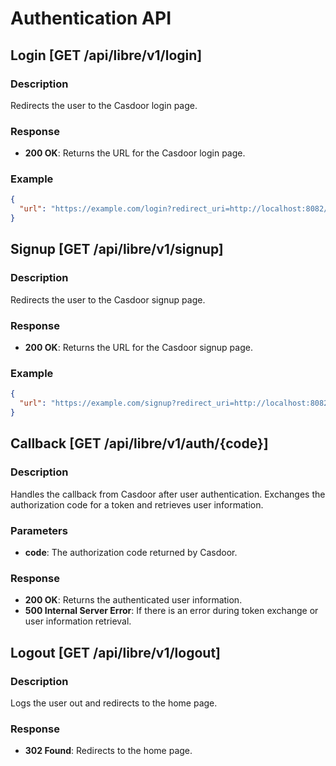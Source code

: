 # Authentication API

## Login [GET /api/libre/v1/login]

### Description
Redirects the user to the Casdoor login page.

### Response
- **200 OK**: Returns the URL for the Casdoor login page.

### Example
```json
{
  "url": "https://example.com/login?redirect_uri=http://localhost:8082/callback"
}
```
## Signup [GET /api/libre/v1/signup]

### Description
Redirects the user to the Casdoor signup page.

### Response
- **200 OK**: Returns the URL for the Casdoor signup page.

### Example
```json
{
  "url": "https://example.com/signup?redirect_uri=http://localhost:8082/callback"
}
```

## Callback [GET /api/libre/v1/auth/{code}]

### Description
Handles the callback from Casdoor after user authentication. Exchanges the authorization code for a token and retrieves user information.

### Parameters
- **code**: The authorization code returned by Casdoor.

### Response
- **200 OK**: Returns the authenticated user information.
- **500 Internal Server Error**: If there is an error during token exchange or user information retrieval.

## Logout [GET /api/libre/v1/logout]

### Description
Logs the user out and redirects to the home page.

### Response
- **302 Found**: Redirects to the home page.